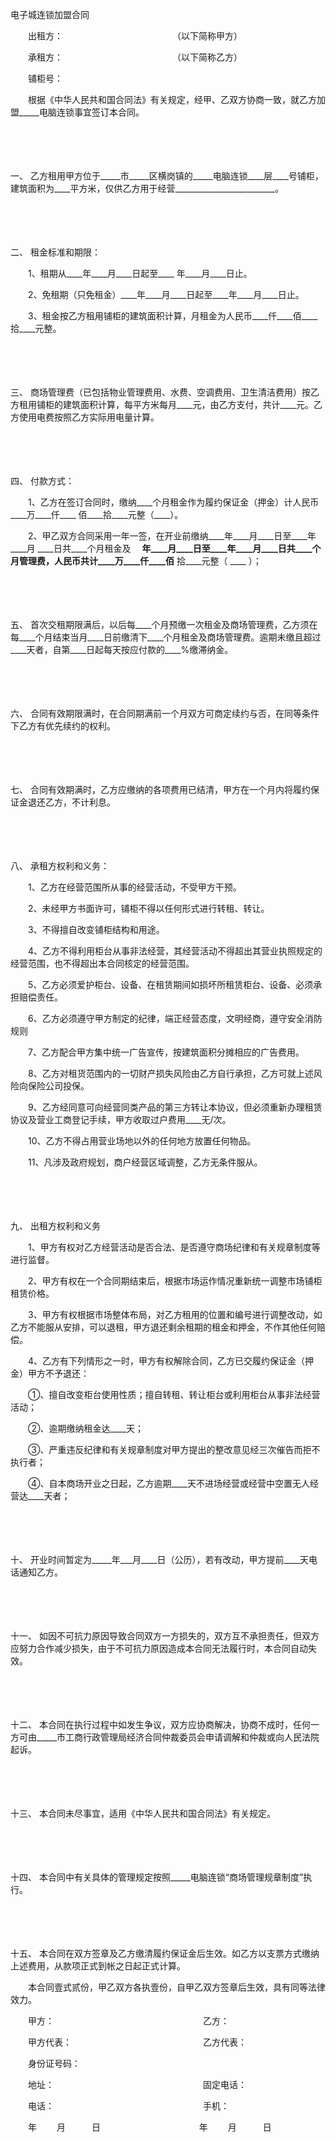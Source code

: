 



电子城连锁加盟合同



 

　　出租方：　　　　　　　　　　　　　（以下简称甲方）

　　承租方：　　　　　　　　　　　　　（以下简称乙方）

　　铺柜号：　　

　　根据《中华人民共和国合同法》有关规定，经甲、乙双方协商一致，就乙方加盟_____电脑连锁事宜签订本合同。

　　

　　

一、
乙方租用甲方位于_____市_____区横岗镇的_____电脑连锁____层____号铺柜，建筑面积为____平方米，仅供乙方用于经营_________________________。

　　

　　

二、
租金标准和期限：

　　1、租期从____年____月____日起至____ 年____月____日止。

　　2、免租期（只免租金）____年____月____日起至____年____月____日止。

　　3、租金按乙方租用铺柜的建筑面积计算，月租金为人民币____仟____佰____拾____元整。

　　

　　

三、
商场管理费（已包括物业管理费用、水费、空调费用、卫生清洁费用）按乙方租用铺柜的建筑面积计算，每平方米每月____元，由乙方支付，共计____元。乙方使用电费按照乙方实际用电量计算。

　　

　　

四、
付款方式：

　　1、乙方在签订合同时，缴纳____个月租金作为履约保证金（押金）计人民币____万____仟____ 佰____拾____元整（____）。

　　2、甲乙双方合同采用一年一签，在开业前缴纳____年____月____日至____年____月 ____日共____个月租金及　 ____年____月____日至____年____月____日共____个月管理费，人民币共计____万____仟____佰____ 拾____元整（ ____ ）；

　　

　　

五、
首次交租期限满后，以后每____个月预缴一次租金及商场管理费，乙方须在每____个月结束当月____日前缴清下____个月租金及商场管理费。逾期未缴且超过____天者，自第____日起每天按应付款的____%缴滞纳金。

　　

　　

六、
合同有效期限满时，在合同期满前一个月双方可商定续约与否，在同等条件下乙方有优先续约的权利。

　　

　　

七、
合同有效期满时，乙方应缴纳的各项费用已结清，甲方在一个月内将履约保证金退还乙方，不计利息。

　　

　　

八、
承租方权利和义务：

　　1、乙方在经营范围所从事的经营活动，不受甲方干预。

　　2、未经甲方书面许可，铺柜不得以任何形式进行转租、转让。

　　3、不得擅自改变铺柜结构和用途。

　　4、乙方不得利用柜台从事非法经营，其经营活动不得超出其营业执照规定的经营范围，也不得超出本合同核定的经营范围。

　　5、乙方必须爱护柜台、设备、在租赁期间如损坏所租赁柜台、设备、必须承担赔偿责任。

　　6、乙方必须遵守甲方制定的纪律，端正经营态度，文明经商，遵守安全消防规则

　　7、乙方配合甲方集中统一广告宣传，按建筑面积分摊相应的广告费用。

　　8、乙方对租货范围内的一切财产损失风险由乙方自行承担，乙方可就上述风险向保险公司投保。

　　9、乙方经同意可向经营同类产品的第三方转让本协议，但必须重新办理租赁协议及营业工商登记手续，甲方收取过户费用____无/次。

　　10、乙方不得占用营业场地以外的任何地方放置任何物品。

　　11、凡涉及政府规划，商户经营区域调整，乙方无条件服从。

　　

　　

九、
出租方权利和义务

　　1、甲方有权对乙方经营活动是否合法、是否遵守商场纪律和有关规章制度等进行监督。

　　2、甲方有权在一个合同期结束后，根据市场运作情况重新统一调整市场铺柜租赁价格。

　　3、甲方有权根据市场整体布局，对乙方租用的位置和编号进行调整改动，如乙方不能服从安排，可以退租，甲方退还剩余租期的租金和押金，不作其他任何赔偿。

　　4、乙方有下列情形之一时，甲方有权解除合同，乙方已交履约保证金（押金）甲方不予退还：

　　①、擅自改变柜台使用性质；擅自转租、转让柜台或利用柜台从事非法经营活动；

　　②、逾期缴纳租金达____天；

　　③、严重违反纪律和有关规章制度对甲方提出的整改意见经三次催告而拒不执行者；

　　④、自本商场开业之日起，乙方逾期____天不进场经营或经营中空置无人经营达____天者；

　　

　　

十、
开业时间暂定为_____年___月____日（公历），若有改动，甲方提前____天电话通知乙方。

　　

　　

十一、
如因不可抗力原因导致合同双方一方损失的，双方互不承担责任，但双方应努力合作减少损失，由于不可抗力原因造成本合同无法履行时，本合同自动失效。

　　

　　

十二、
本合同在执行过程中如发生争议，双方应协商解决，协商不成时，任何一方可由_____市工商行政管理局经济合同仲裁委员会申请调解和仲裁或向人民法院起诉。

　　

　　

十三、
本合同未尽事宜，适用《中华人民共和国合同法》有关规定。

　　

　　

十四、
本合同中有关具体的管理规定按照_____电脑连锁“商场管理规章制度”执行。

　　

　　

十五、
本合同在双方签章及乙方缴清履约保证金后生效。如乙方以支票方式缴纳上述费用，从款项正式到帐之日起正式计算。

　　本合同壹式贰份，甲乙双方各执壹份，自甲乙双方签章后生效，具有同等法律效力。　　

　　甲方：　　　　　　　　　　　　　　　　　乙方：

　　甲方代表：　　　　　　　　　　　　　　　乙方代表：

　　身份证号码：

　　地址：　　　　　　　　　　　　　　　　　固定电话：

　　电话：　　　　　　　　　　　　　　　　　手机：

　　年　　 月　　　日　　　　　　　　　　　 年　　 月　　　日